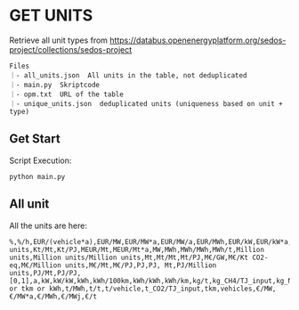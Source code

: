 # GET UNITS

Retrieve all unit types from https://databus.openenergyplatform.org/sedos-project/collections/sedos-project

```
Files
｜- all_units.json  All units in the table, not deduplicated
｜- main.py  Skriptcode
｜- opm.txt  URL of the table
｜- unique_units.json  deduplicated units (uniqueness based on unit + type)
```

## Get Start
Script Execution:

```
python main.py
```
## All unit

All the units are here:
```
%,%/h,EUR/(vehicle*a),EUR/MW,EUR/MW*a,EUR/MW/a,EUR/MWh,EUR/kW,EUR/kW*a,EUR/kWh,EUR/pkm,EUR/vehicle,GW,GWh,Gpkm,Gtkm,Kt,Kt/Kt,Kt/Million units,Kt/Mt,Kt/PJ,MEUR/Mt,MEUR/Mt*a,MW,MWh,MWh/MWh,MWh/t,Million units,Million units/Million units,Mt,Mt/Mt,Mt/PJ,M€/GW,M€/Kt CO2-eq,M€/Million units,M€/Mt,M€/PJ,PJ,PJ, Mt,PJ/Million units,PJ/Mt,PJ/PJ,[0,1],a,kW,kW/kW,kWh,kWh/100km,kWh/kWh,kWh/km,kg/t,kg_CH4/TJ_input,kg_N2O/TJ_input,km/a,kt/Kt,kt/Mt,percent,persons/vehicle,pkm,pkm or tkm or kWh,t/MWh,t/t,t/vehicle,t_CO2/TJ_input,tkm,vehicles,€/MW,€/MW*a,€/MWh,€/MWj,€/t
```
